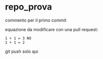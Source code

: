 # repo_prova


commento per il primo commit

equazione da modificare con una pull request:
    
    1 + 1 = 3 NO
    1 + 1 = 2

git push solo qui